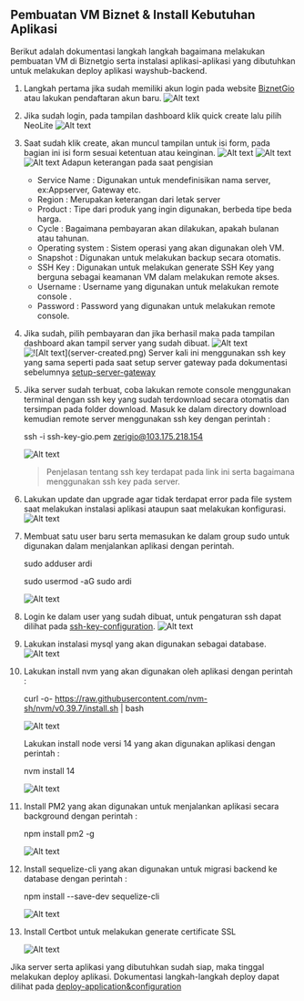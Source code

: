 ## Pembuatan VM Biznet & Install Kebutuhan Aplikasi
Berikut adalah dokumentasi langkah langkah bagaimana melakukan pembuatan VM di Biznetgio serta instalasi aplikasi-aplikasi yang dibutuhkan untuk melakukan deploy aplikasi wayshub-backend.

1. Langkah pertama jika sudah memiliki akun login pada website [BiznetGio](portal.biznetgio.com) atau lakukan pendaftaran akun baru. 
![Alt text](setup-server&install-requirements/login-biznetgio.png)

2. Jika sudah login, pada tampilan dashboard klik quick create lalu pilih NeoLite
![Alt text](setup-server&install-requirements/quick-create.png)

3. Saat sudah klik create, akan muncul tampilan untuk isi form, pada bagian ini isi form sesuai ketentuan atau keinginan.
![Alt text](setup-server&install-requirements/create-server.png)
![Alt text](setup-server&install-requirements/create-server-1.png)
![Alt text](setup-server&install-requirements/create-server-2.png)
Adapun keterangan pada saat pengisian 
    - Service Name : Digunakan untuk mendefinisikan nama server, ex:Appserver, Gateway etc.
    - Region : Merupakan keterangan dari letak server
    - Product : Tipe dari produk yang ingin digunakan, berbeda tipe beda harga.
    - Cycle : Bagaimana pembayaran akan dilakukan, apakah bulanan atau tahunan.
    - Operating system : Sistem operasi yang akan digunakan oleh VM.
    - Snapshot : Digunakan untuk melakukan backup secara otomatis.
    - SSH Key : Digunakan untuk melakukan generate SSH Key yang berguna sebagai keamanan VM dalam melakukan remote akses.
    - Username : Username yang digunakan untuk melakukan remote console .
    - Password : Password yang digunakan untuk melakukan remote console.

4. Jika sudah, pilih pembayaran dan jika berhasil maka pada tampilan dashboard akan tampil server yang sudah dibuat.
![Alt text](setup-server&install-requirements/create-server-3.png)
![!\[Alt text\](server-created.png)](setup-server&install-requirements/server-created.png)
Server kali ini menggunakan ssh key yang sama seperti pada saat setup server gateway pada dokumentasi sebelumnya [setup-server-gateway](../Day-1/setup-server&install-requirements.md)

5. Jika server sudah terbuat, coba lakukan remote console menggunakan terminal dengan ssh key yang sudah terdownload secara otomatis dan tersimpan pada folder download. Masuk ke dalam directory download kemudian remote server menggunakan ssh key dengan perintah :

    ssh -i ssh-key-gio.pem zerigio@103.175.218.154

    ![Alt text](setup-server&install-requirements/remote-server.png)
    
    >Penjelasan tentang ssh key terdapat pada link ini serta bagaimana menggunakan ssh key pada server. 

6. Lakukan update dan upgrade agar tidak terdapat error pada file system saat melakukan instalasi aplikasi ataupun saat melakukan konfigurasi.
![Alt text](setup-server&install-requirements/update&upgrade.png)

7. Membuat satu user baru serta memasukan ke dalam group sudo untuk digunakan dalam menjalankan aplikasi dengan perintah.

    sudo adduser ardi

    sudo usermod -aG sudo ardi

    ![Alt text](setup-server&install-requirements/adduser&usermod.png)

8. Login ke dalam user yang sudah dibuat, untuk pengaturan ssh dapat dilihat pada [ssh-key-configuration](ssh-key-configuration.md).
![Alt text](setup-server&install-requirements/login-ardi.png)

9. Lakukan instalasi mysql yang akan digunakan sebagai database.
![Alt text](setup-server&install-requirements/install-mysql.png)

10. Lakukan install nvm yang akan digunakan oleh aplikasi dengan perintah :

    curl -o- https://raw.githubusercontent.com/nvm-sh/nvm/v0.39.7/install.sh | bash

    ![Alt text](setup-server&install-requirements/install-nvm.png)

    Lakukan install node versi 14 yang akan digunakan aplikasi dengan perintah : 

    nvm install 14

    ![Alt text](setup-server&install-requirements/nvm-install-14.png)

11. Install PM2 yang akan digunakan untuk menjalankan aplikasi secara background dengan perintah :

    npm install pm2 -g

    ![Alt text](setup-server&install-requirements/npm-install-pm2.png)

12. Install sequelize-cli yang akan digunakan untuk migrasi backend ke database dengan perintah : 

    npm install --save-dev sequelize-cli

    ![Alt text](setup-server&install-requirements/npm-install-sequelize-cli.png)

13. Install Certbot untuk melakukan generate certificate SSL

    ![Alt text](setup-server&install-requirements/install-certbot.png)

Jika server serta aplikasi yang dibutuhkan sudah siap, maka tinggal melakukan deploy aplikasi. Dokumentasi langkah-langkah deploy dapat dilihat pada [deploy-application&configuration](deploy-application&configuration.md)


